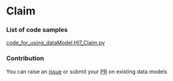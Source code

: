 # Claim

### List of code samples 

<!-- 50-List of code -->

<!-- [code entry](link) -->
[code_for_using_dataModel.Hl7_Claim.py](https://github.com/smart-data-models/dataModel.Hl7/blob/master/Claim/code/code_for_using_dataModel.Hl7_Claim.py)


<!-- /50-List of code -->

### Contribution
You can raise an [issue](https://github.com/smart-data-models/dataModel.Hl7/issues) or submit your [PR](https://github.com/smart-data-models/dataModel.Hl7/pulls) on existing data models
